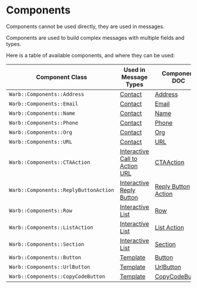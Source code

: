 # Components

Components cannot be used directly, they are used in messages.

Components are used to build complex messages with multiple fields and types.

Here is a table of available components, and where they can be used:

| Component Class                       | Used in Message Types                                                           | Component DOC                                |
|---------------------------------------|---------------------------------------------------------------------------------|----------------------------------------------|
| `Warb::Components::Address`           | [Contact](../messages/contact.md)                                               | [Address](./address.md)                      |
| `Warb::Components::Email`             | [Contact](../messages/contact.md)                                               | [Email](./email.md)                          |
| `Warb::Components::Name`              | [Contact](../messages/contact.md)                                               | [Name](./name.md)                            |
| `Warb::Components::Phone`             | [Contact](../messages/contact.md)                                               | [Phone](./phone.md)                          |
| `Warb::Components::Org`               | [Contact](../messages/contact.md)                                               | [Org](./org.md)                              |
| `Warb::Components::URL`               | [Contact](../messages/contact.md)                                               | [URL](./url.md)                              |
| `Warb::Components::CTAAction`         | [Interactive Call to Action URL](../messages/interactive_call_to_action_url.md) | [CTAAction](./cta_action.md)                 |
| `Warb::Components::ReplyButtonAction` | [Interactive Reply Button](../messages/interactive_reply_button.md)             | [Reply Button Action](./reply_button_action) |
| `Warb::Components::Row`               | [Interactive List](../messages/interactive_list.md)                             | [Row](./row.md)                              |
| `Warb::Components::ListAction`        | [Interactive List](../messages/interactive_list.md)                             | [List Action](./list_action.md)              |
| `Warb::Components::Section`           | [Interactive List](../messages/interactive_list.md)                             | [Section](./section.md)                      |
| `Warb::Components::Button`            | [Template](../messages/template.md)                                             | [Button](./button.md)                        |
| `Warb::Components::UrlButton`         | [Template](../messages/template.md)                                             | [UrlButton](./url_button.md)                 |
| `Warb::Components::CopyCodeButton`    | [Template](../messages/template.md)                                             | [CopyCodeButton](./copy_code_button.md)      |
